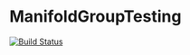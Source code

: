 # ManifoldGroupTesting

[![Build Status](https://github.com/olivierverdier/ManifoldGroupTesting.jl/actions/workflows/CI.yml/badge.svg?branch=main)](https://github.com/olivierverdier/ManifoldGroupTesting.jl/actions/workflows/CI.yml?query=branch%3Amain)
